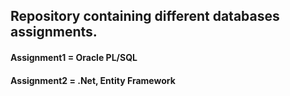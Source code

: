 ## Repository containing different databases assignments.

#### Assignment1 = Oracle PL/SQL 

#### Assignment2 = .Net, Entity Framework